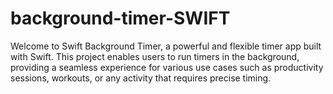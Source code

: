 # background-timer-SWIFT
Welcome to Swift Background Timer, a powerful and flexible timer app built with Swift. This project enables users to run timers in the background, providing a seamless experience for various use cases such as productivity sessions, workouts, or any activity that requires precise timing.
